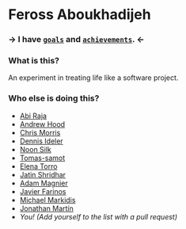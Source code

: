 # Feross Aboukhadijeh

### → I have [`goals`](https://github.com/feross/Life/issues) and [`achievements`](https://github.com/feross/Life/issues?q=is%3Aissue+is%3Aclosed). ←

### What is this?

An experiment in treating life like a software project.

### Who else is doing this?

- [Abi Raja](https://github.com/abi/life/issues)
- [Andrew Hood](https://github.com/andrewhood125/Life/issues)
- [Chris Morris](https://github.com/ChrisMorrisOrg/life/issues)
- [Dennis Ideler](https://github.com/dideler/life/issues)
- [Noon Silk](https://github.com/silky/Life/issues)
- [Tomas-samot](https://github.com/tomas-samot/Life/issues)
- [Elena Torro](https://github.com/elenatorro/Life/issues)
- [Jatin Shridhar](https://github.com/jatins/Life/issues)
- [Adam Magnier](https://github.com/qsypoq/Life/issues)
- [Javier Farinos](https://github.com/jafamo/Life/issues)
- [Michael Markidis](https://github.com/me28017/Life/issues)
- [Jonathan Martín](https://github.com/mibarbaroja/Life/issues)
- *You! (Add yourself to the list with a pull request)*
